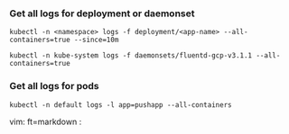 ### Get all logs for deployment or daemonset

```
kubectl -n <namespace> logs -f deployment/<app-name> --all-containers=true --since=10m
```

```
kubectl -n kube-system logs -f daemonsets/fluentd-gcp-v3.1.1 --all-containers=true
```

### Get all logs for pods
```
kubectl -n default logs -l app=pushapp --all-containers
```

vim: ft=markdown :
